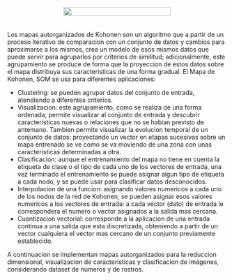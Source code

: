 <div style="display: flex; justify-content: center; text-align: center;">
<img width="70%" height="auto" src='https://www.mdpi.com/cleantechnol/cleantechnol-02-00011/article_deploy/html/images/cleantechnol-02-00011-g001.png'>
</div>
<br><br>			
Los mapas autorganizados de Kohonen son un algoritmo que a partir de un proceso iterativo de comparacion con un conjunto de datos y cambios para aproximarse a los mismos, crea un modelo de esos mismos datos que puede servir para agruparlos por criterios de similitud; adicionalmente, este agrupamiento se produce de forma que la proyeccion de estos datos sobre el mapa distribuya sus caracteristicas de una forma gradual. El Mapa de Kohonen, SOM se usa para diferentes aplicaciones:
<ul>			
<li>Clustering: se pueden agrupar datos del conjunto de entrada, atendiendo a diferentes criterios.
<li>Visualizacion: este agrupamiento, como se realiza de una forma ordenada, permite visualizar al conjunto de entrada y descubrir caracteristicas nuevas o relaciones que no se habian previsto de antemano. Tambien permite visualizar la evolucion temporal de un conjunto de datos: proyectando un vector en etapas sucesivas sobre un mapa entrenado se ve como se va moviendo de una zona con unas caracteristicas determinadas a otra.
<li>Clasificacion: aunque el entrenamiento del mapa no tiene en cuenta la etiqueta de clase o el tipo de cada uno de los vectores de entrada, una vez terminado el entrenamiento se puede asignar algun tipo de etiqueta a cada nodo, y se puede usar para clasificar datos desconocidos.
<li>Interpolacion de una funcion: asignando valores numericos a cada uno de los nodos de la red de Kohonen, se pueden asignar esos valores numericos a los vectores de entrada: a cada vector (dato) de entrada le correspondera el numero o vector asignados a la salida mas cercana.
<li>Cuantizacion vectorial: corresponde a la aplicacion de una entrada continua a una salida que esta discretizada, obteniendo a partir de un vector cualquiera el vector mas cercano de un conjunto previamente establecido.
</ul>
A continuacion se implementan mapas autorganizados para la reduccion dimensional, visualizacion de caracteristicas y clasificacion de imágenes, considerando dataset de números y de rostros.